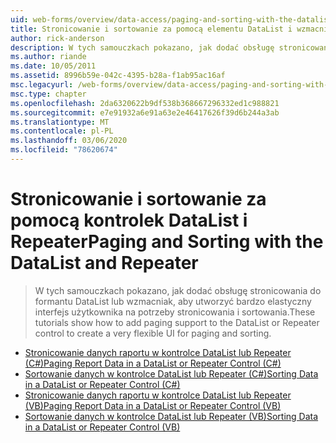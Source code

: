 ```yaml
---
uid: web-forms/overview/data-access/paging-and-sorting-with-the-datalist-and-repeater/index
title: Stronicowanie i sortowanie za pomocą elementu DataList i wzmacniak | Microsoft Docs
author: rick-anderson
description: W tych samouczkach pokazano, jak dodać obsługę stronicowania do formantu DataList lub wzmacniak, aby utworzyć bardzo elastyczny interfejs użytkownika na potrzeby stronicowania i sortowania.
ms.author: riande
ms.date: 10/05/2011
ms.assetid: 8996b59e-042c-4395-b28a-f1ab95ac16af
msc.legacyurl: /web-forms/overview/data-access/paging-and-sorting-with-the-datalist-and-repeater
msc.type: chapter
ms.openlocfilehash: 2da6320622b9df538b368667296332ed1c988821
ms.sourcegitcommit: e7e91932a6e91a63e2e46417626f39d6b244a3ab
ms.translationtype: MT
ms.contentlocale: pl-PL
ms.lasthandoff: 03/06/2020
ms.locfileid: "78620674"
---
```

# <a name="paging-and-sorting-with-the-datalist-and-repeater"></a><span data-ttu-id="9c7a7-103">Stronicowanie i sortowanie za pomocą kontrolek DataList i Repeater</span><span class="sxs-lookup"><span data-stu-id="9c7a7-103">Paging and Sorting with the DataList and Repeater</span></span>

> <span data-ttu-id="9c7a7-104">W tych samouczkach pokazano, jak dodać obsługę stronicowania do formantu DataList lub wzmacniak, aby utworzyć bardzo elastyczny interfejs użytkownika na potrzeby stronicowania i sortowania.</span><span class="sxs-lookup"><span data-stu-id="9c7a7-104">These tutorials show how to add paging support to the DataList or Repeater control to create a very flexible UI for paging and sorting.</span></span>

- [<span data-ttu-id="9c7a7-105">Stronicowanie danych raportu w kontrolce DataList lub Repeater (C#)</span><span class="sxs-lookup"><span data-stu-id="9c7a7-105">Paging Report Data in a DataList or Repeater Control (C#)</span></span>](paging-report-data-in-a-datalist-or-repeater-control-cs.md)
- [<span data-ttu-id="9c7a7-106">Sortowanie danych w kontrolce DataList lub Repeater (C#)</span><span class="sxs-lookup"><span data-stu-id="9c7a7-106">Sorting Data in a DataList or Repeater Control (C#)</span></span>](sorting-data-in-a-datalist-or-repeater-control-cs.md)
- [<span data-ttu-id="9c7a7-107">Stronicowanie danych raportu w kontrolce DataList lub Repeater (VB)</span><span class="sxs-lookup"><span data-stu-id="9c7a7-107">Paging Report Data in a DataList or Repeater Control (VB)</span></span>](paging-report-data-in-a-datalist-or-repeater-control-vb.md)
- [<span data-ttu-id="9c7a7-108">Sortowanie danych w kontrolce DataList lub Repeater (VB)</span><span class="sxs-lookup"><span data-stu-id="9c7a7-108">Sorting Data in a DataList or Repeater Control (VB)</span></span>](sorting-data-in-a-datalist-or-repeater-control-vb.md)
